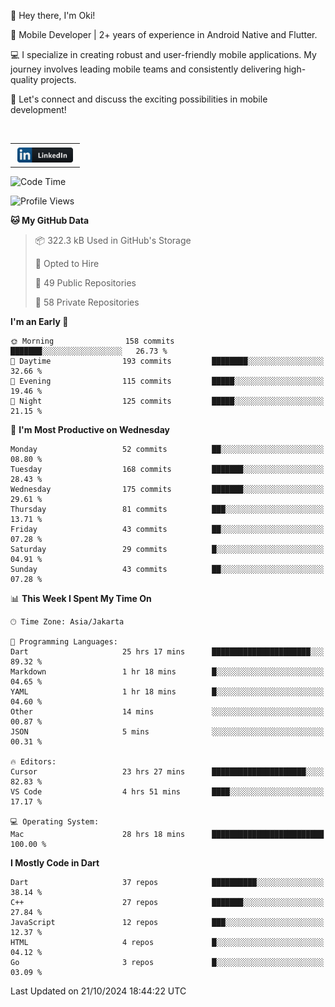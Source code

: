 <p>
 👋 Hey there, I'm Oki!

🚀 Mobile Developer | 2+ years of experience in Android Native and Flutter.

💻 I specialize in creating robust and user-friendly mobile applications. My journey involves leading mobile teams and consistently delivering high-quality projects.

🔗 Let's connect and discuss the exciting possibilities in mobile development!

<br>

<table style="border:none; border-collapse:collapse; cellspacing:0; cellpadding:0">
    <tr>
        <td>
           <a href="https://www.linkedin.com/in/oki-6ba305173/" target="_blank">
              <img src="https://github.com/inisialkey/inisialkey/blob/main/assets/linkedin.svg" alt="LinkedIn" style="vertical-align:top; margin:4px" height=24>
          </a>
        </td>
    </tr>
</table>

<!-- <br>

<!--START_SECTION:waka-->
![Code Time](http://img.shields.io/badge/Code%20Time-824%20hrs%2020%20mins-blue)

![Profile Views](http://img.shields.io/badge/Profile%20Views-40-blue)

**🐱 My GitHub Data** 

> 📦 322.3 kB Used in GitHub's Storage 
 > 
> 💼 Opted to Hire
 > 
> 📜 49 Public Repositories 
 > 
> 🔑 58 Private Repositories 
 > 
**I'm an Early 🐤** 

```text
🌞 Morning                158 commits         ███████░░░░░░░░░░░░░░░░░░   26.73 % 
🌆 Daytime                193 commits         ████████░░░░░░░░░░░░░░░░░   32.66 % 
🌃 Evening                115 commits         █████░░░░░░░░░░░░░░░░░░░░   19.46 % 
🌙 Night                  125 commits         █████░░░░░░░░░░░░░░░░░░░░   21.15 % 
```
📅 **I'm Most Productive on Wednesday** 

```text
Monday                   52 commits          ██░░░░░░░░░░░░░░░░░░░░░░░   08.80 % 
Tuesday                  168 commits         ███████░░░░░░░░░░░░░░░░░░   28.43 % 
Wednesday                175 commits         ███████░░░░░░░░░░░░░░░░░░   29.61 % 
Thursday                 81 commits          ███░░░░░░░░░░░░░░░░░░░░░░   13.71 % 
Friday                   43 commits          ██░░░░░░░░░░░░░░░░░░░░░░░   07.28 % 
Saturday                 29 commits          █░░░░░░░░░░░░░░░░░░░░░░░░   04.91 % 
Sunday                   43 commits          ██░░░░░░░░░░░░░░░░░░░░░░░   07.28 % 
```


📊 **This Week I Spent My Time On** 

```text
🕑︎ Time Zone: Asia/Jakarta

💬 Programming Languages: 
Dart                     25 hrs 17 mins      ██████████████████████░░░   89.32 % 
Markdown                 1 hr 18 mins        █░░░░░░░░░░░░░░░░░░░░░░░░   04.65 % 
YAML                     1 hr 18 mins        █░░░░░░░░░░░░░░░░░░░░░░░░   04.60 % 
Other                    14 mins             ░░░░░░░░░░░░░░░░░░░░░░░░░   00.87 % 
JSON                     5 mins              ░░░░░░░░░░░░░░░░░░░░░░░░░   00.31 % 

🔥 Editors: 
Cursor                   23 hrs 27 mins      █████████████████████░░░░   82.83 % 
VS Code                  4 hrs 51 mins       ████░░░░░░░░░░░░░░░░░░░░░   17.17 % 

💻 Operating System: 
Mac                      28 hrs 18 mins      █████████████████████████   100.00 % 
```

**I Mostly Code in Dart** 

```text
Dart                     37 repos            ██████████░░░░░░░░░░░░░░░   38.14 % 
C++                      27 repos            ███████░░░░░░░░░░░░░░░░░░   27.84 % 
JavaScript               12 repos            ███░░░░░░░░░░░░░░░░░░░░░░   12.37 % 
HTML                     4 repos             █░░░░░░░░░░░░░░░░░░░░░░░░   04.12 % 
Go                       3 repos             █░░░░░░░░░░░░░░░░░░░░░░░░   03.09 % 
```




 Last Updated on 21/10/2024 18:44:22 UTC
<!--END_SECTION:waka-->